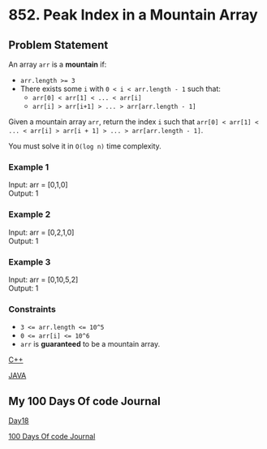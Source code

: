 # 852. Peak Index in a Mountain Array

## Problem Statement

An array `arr` is a **mountain** if:

- `arr.length >= 3`
- There exists some `i` with `0 < i < arr.length - 1` such that:
  - `arr[0] < arr[1] < ... < arr[i]`
  - `arr[i] > arr[i+1] > ... > arr[arr.length - 1]`

Given a mountain array `arr`, return the index `i` such that `arr[0] < arr[1] < ... < arr[i] > arr[i + 1] > ... > arr[arr.length - 1]`.

You must solve it in `O(log n)` time complexity.

### Example 1

Input: arr = [0,1,0]  
Output: 1

### Example 2

Input: arr = [0,2,1,0]  
Output: 1

### Example 3

Input: arr = [0,10,5,2]  
Output: 1

### Constraints

- `3 <= arr.length <= 10^5`
- `0 <= arr[i] <= 10^6`
- `arr` is **guaranteed** to be a mountain array.

[C++]()

[JAVA]()

## My 100 Days Of code Journal

[Day18](https://splashy-zone-afc.notion.site/Day-18-12049fd54d9980428e8ac90bc170a324?pvs=4) 

[100 Days Of code Journal](https://splashy-zone-afc.notion.site/100-Days-of-Code-Journal-11349fd54d99805f86defe8d1c3b0f78?pvs=4)
